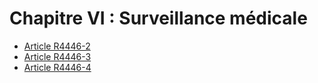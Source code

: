 # Chapitre VI : Surveillance médicale

* [Article R4446-2](./LEGIARTI000018530239.md)
* [Article R4446-3](./LEGIARTI000018530237.md)
* [Article R4446-4](./LEGIARTI000018530235.md)

